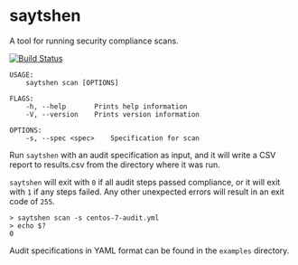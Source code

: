 # saytshen
A tool for running security compliance scans.

[![Build Status](https://travis-ci.org/rjosephwright/saytshen.svg?branch=master)](https://travis-ci.org/rjosephwright/saytshen)

```
USAGE:
    saytshen scan [OPTIONS]

FLAGS:
    -h, --help       Prints help information
    -V, --version    Prints version information

OPTIONS:
    -s, --spec <spec>    Specification for scan
```

Run `saytshen` with an audit specification as input, and it will write a CSV report to results.csv from the directory where it was run.

`saytshen` will exit with `0` if all audit steps passed compliance, or it will exit with `1` if any steps failed. Any other unexpected errors will result in an exit code of `255`.

```
> saytshen scan -s centos-7-audit.yml
> echo $?
0
```

Audit specifications in YAML format can be found in the `examples` directory.
